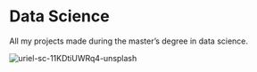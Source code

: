 # Data Science
All my projects made during the master’s degree in data science.

![uriel-sc-11KDtiUWRq4-unsplash](https://user-images.githubusercontent.com/92382378/197268650-1ba2a887-c05e-47f9-a30c-646591e2287a.jpg)
